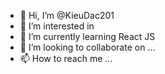 - 👋 Hi, I’m @KieuDac201
- 👀 I’m interested in 
- 🌱 I’m currently learning React JS
- 💞️ I’m looking to collaborate on ...
- 📫 How to reach me ...

<!---
KieuDac201/KieuDac201 is a ✨ special ✨ repository because its `README.md` (this file) appears on your GitHub profile.
You can click the Preview link to take a look at your changes.
--->
